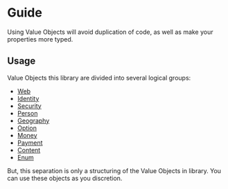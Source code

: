# Guide
Using Value Objects will avoid duplication of code, as well as make your properties more typed.

## Usage
Value Objects this library are divided into several logical groups:

- [Web](usage/web.md)
- [Identity](usage/identity.md)
- [Security](usage/security.md)
- [Person](usage/person.md)
- [Geography](usage/geography.md)
- [Option](usage/option.md)
- [Money](usage/money.md)
- [Payment](usage/payment.md)
- [Content](usage/content.md)
- [Enum](usage/enum.md)

But, this separation is only a structuring of the Value Objects in library. You can use these objects as you discretion.